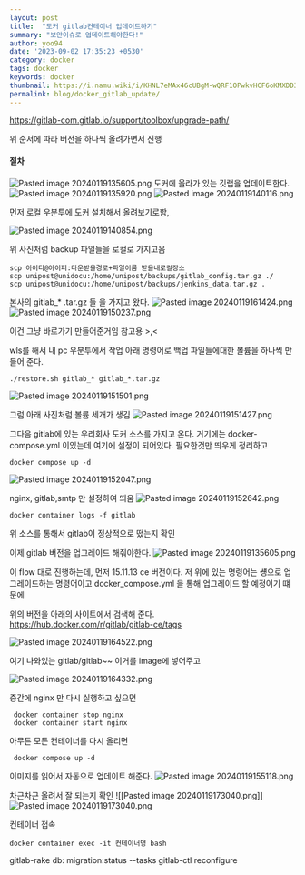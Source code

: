 ```yaml
---
layout: post
title:  "도커 gitlab컨테이너 업데이트하기"
summary: "보안이슈로 업데이트해야한다!"
author: yoo94
date: '2023-09-02 17:35:23 +0530'
category: docker
tags: docker
keywords: docker
thumbnail: https://i.namu.wiki/i/KHNL7eMAx46cUBgM-wQRF1OPwkvHCF6oKMXDD3MpOwiUZedqQ_IZuA-vI2d1jMZIkDm9zQCFxb4FFS1HKvqJd5iHeA3PYSFRBYOYewHg6wvR4BwrQjucTirP9s5I4GGtpGBrtAqGgKl_vlGROsWrTA.svg
permalink: blog/docker_gitlab_update/
---
```

https://gitlab-com.gitlab.io/support/toolbox/upgrade-path/

위 순서에 따라 버전을 하나씩 올려가면서 진행

#### 절차
<img src="/blog/postImg/Pasted image 20240119135605.png" alt="Pasted image 20240119135605.png" style="max-width:100%;">
도커에 올라가 있는 깃랩을 업데이트한다.

<img src="/blog/postImg/Pasted image 20240119135920.png" alt="Pasted image 20240119135920.png" style="max-width:100%;">

<img src="/blog/postImg/Pasted image 20240119140116.png" alt="Pasted image 20240119140116.png" style="max-width:100%;">

먼저 로컬 우분투에 도커 설치해서 올려보기로함,

<img src="/blog/postImg/Pasted image 20240119140854.png" alt="Pasted image 20240119140854.png" style="max-width:100%;">

위 사진처럼 backup 파일들을 로컬로 가지고옴

```shell
scp 아이디@아이피:다운받을경로+파일이름 받을내로컬장소
scp unipost@unidocu:/home/unipost/backups/gitlab_config.tar.gz ./
scp unipost@unidocu:/home/unipost/backups/jenkins_data.tar.gz .
```


본사의 gitlab_* .tar.gz 들 을 가지고 왔다.
<img src="/blog/postImg/Pasted image 20240119161424.png" alt="Pasted image 20240119161424.png" style="max-width:100%;">
<img src="/blog/postImg/Pasted image 20240119150237.png" alt="Pasted image 20240119150237.png" style="max-width:100%;">

이건 그냥 바로가기 만들어준거임 참고용 >,<

wls를 해서 내 pc 우분투에서 작업
아래 명령어로 백업 파일들에대한 볼륨을 하나씩 만들어 준다.
```shell
./restore.sh gitlab_* gitlab_*.tar.gz
```

<img src="/blog/postImg/Pasted image 20240119151501.png" alt="Pasted image 20240119151501.png" style="max-width:100%;">

그럼 아래 사진처럼 볼륨 세개가 생김
<img src="/blog/postImg/Pasted image 20240119151427.png" alt="Pasted image 20240119151427.png" style="max-width:100%;">


그다음 gitlab에 있는 우리회사 도커 소스를 가지고 온다. 거기에는
docker-compose.yml 이있는데 여기에 설정이 되어있다.
필요한것만 띄우게 정리하고
```shell
docker compose up -d
```
<img src="/blog/postImg/Pasted image 20240119152047.png" alt="Pasted image 20240119152047.png" style="max-width:100%;">

nginx, gitlab,smtp 만 설정하여 띄움
<img src="/blog/postImg/Pasted image 20240119152642.png" alt="Pasted image 20240119152642.png" style="max-width:100%;">

```shell
docker container logs -f gitlab
```
위 소스를 통해서 gitlab이 정상적으로 떴는지 확인

이제 gitlab 버전을 업그레이드 해줘야한다.
<img src="/blog/postImg/Pasted image 20240119135605.png" alt="Pasted image 20240119135605.png" style="max-width:100%;">

이 flow 대로 진행하는데, 먼저 15.11.13 ce 버전이다.
저 위에 있는 명령어는 썡으로 업그레이드하는 명령어이고
docker_compose.yml 을 통해 업그레이드 할 예정이기 떄문에

위의 버전을 아래의 사이트에서 검색해 준다.
https://hub.docker.com/r/gitlab/gitlab-ce/tags

<img src="/blog/postImg/Pasted image 20240119164522.png" alt="Pasted image 20240119164522.png" style="max-width:100%;">

여기 나와있는 gitlab/gitlab~~ 이거를 image에 넣어주고

<img src="/blog/postImg/Pasted image 20240119164332.png" alt="Pasted image 20240119164332.png" style="max-width:100%;">

중간에 nginx 만 다시 실행하고 싶으면
```shell
 docker container stop nginx
 docker container start nginx
```

아무튼 모든 컨테이너를 다시 올리면
```shell
 docker compose up -d
```
이미지를 읽어서 자동으로 업데이트 해준다.
<img src="/blog/postImg/Pasted image 20240119155118.png" alt="Pasted image 20240119155118.png" style="max-width:100%;">


차근차근 올려서 잘 되는지 확인
![[Pasted image 20240119173040.png]]
<img src="/blog/postImg/Pasted image 20240119173040.png" alt="Pasted image 20240119173040.png" style="max-width:100%;">


컨테이너 접속
```shell
docker container exec -it 컨테이너명 bash
```
gitlab-rake db: migration:status --tasks
gitlab-ctl reconfigure
